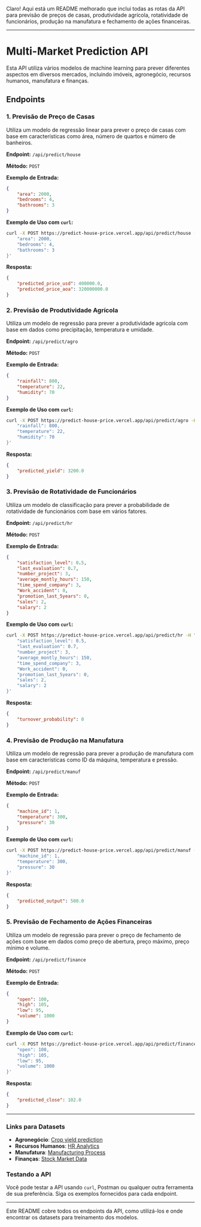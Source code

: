 ﻿Claro! Aqui está um README melhorado que inclui todas as rotas da API para previsão de preços de casas, produtividade agrícola, rotatividade de funcionários, produção na manufatura e fechamento de ações financeiras.

---

# Multi-Market Prediction API

Esta API utiliza vários modelos de machine learning para prever diferentes aspectos em diversos mercados, incluindo imóveis, agronegócio, recursos humanos, manufatura e finanças.

## Endpoints

### 1. Previsão de Preço de Casas

Utiliza um modelo de regressão linear para prever o preço de casas com base em características como área, número de quartos e número de banheiros.

**Endpoint:** `/api/predict/house`

**Método:** `POST`

**Exemplo de Entrada:**

```json
{
    "area": 2000,
    "bedrooms": 4,
    "bathrooms": 3
}
```

**Exemplo de Uso com `curl`:**

```sh
curl -X POST https://predict-house-price.vercel.app/api/predict/house -H "Content-Type: application/json" -d '{
    "area": 2000,
    "bedrooms": 4,
    "bathrooms": 3
}'
```

**Resposta:**

```json
{
    "predicted_price_usd": 400000.0,
    "predicted_price_aoa": 320000000.0
}
```

### 2. Previsão de Produtividade Agrícola

Utiliza um modelo de regressão para prever a produtividade agrícola com base em dados como precipitação, temperatura e umidade.

**Endpoint:** `/api/predict/agro`

**Método:** `POST`

**Exemplo de Entrada:**

```json
{
    "rainfall": 800,
    "temperature": 22,
    "humidity": 70
}
```

**Exemplo de Uso com `curl`:**

```sh
curl -X POST https://predict-house-price.vercel.app/api/predict/agro -H "Content-Type: application/json" -d '{
    "rainfall": 800,
    "temperature": 22,
    "humidity": 70
}'
```

**Resposta:**

```json
{
    "predicted_yield": 3200.0
}
```

### 3. Previsão de Rotatividade de Funcionários

Utiliza um modelo de classificação para prever a probabilidade de rotatividade de funcionários com base em vários fatores.

**Endpoint:** `/api/predict/hr`

**Método:** `POST`

**Exemplo de Entrada:**

```json
{
    "satisfaction_level": 0.5,
    "last_evaluation": 0.7,
    "number_project": 3,
    "average_montly_hours": 150,
    "time_spend_company": 3,
    "Work_accident": 0,
    "promotion_last_5years": 0,
    "sales": 2,
    "salary": 2
}
```

**Exemplo de Uso com `curl`:**

```sh
curl -X POST https://predict-house-price.vercel.app/api/predict/hr -H "Content-Type: application/json" -d '{
    "satisfaction_level": 0.5,
    "last_evaluation": 0.7,
    "number_project": 3,
    "average_montly_hours": 150,
    "time_spend_company": 3,
    "Work_accident": 0,
    "promotion_last_5years": 0,
    "sales": 2,
    "salary": 2
}'
```

**Resposta:**

```json
{
    "turnover_probability": 0
}
```

### 4. Previsão de Produção na Manufatura

Utiliza um modelo de regressão para prever a produção de manufatura com base em características como ID da máquina, temperatura e pressão.

**Endpoint:** `/api/predict/manuf`

**Método:** `POST`

**Exemplo de Entrada:**

```json
{
    "machine_id": 1,
    "temperature": 300,
    "pressure": 30
}
```

**Exemplo de Uso com `curl`:**

```sh
curl -X POST https://predict-house-price.vercel.app/api/predict/manuf -H "Content-Type: application/json" -d '{
    "machine_id": 1,
    "temperature": 300,
    "pressure": 30
}'
```

**Resposta:**

```json
{
    "predicted_output": 500.0
}
```

### 5. Previsão de Fechamento de Ações Financeiras

Utiliza um modelo de regressão para prever o preço de fechamento de ações com base em dados como preço de abertura, preço máximo, preço mínimo e volume.

**Endpoint:** `/api/predict/finance`

**Método:** `POST`

**Exemplo de Entrada:**

```json
{
    "open": 100,
    "high": 105,
    "low": 95,
    "volume": 1000
}
```

**Exemplo de Uso com `curl`:**

```sh
curl -X POST https://predict-house-price.vercel.app/api/predict/finance -H "Content-Type: application/json" -d '{
    "open": 100,
    "high": 105,
    "low": 95,
    "volume": 1000
}'
```

**Resposta:**

```json
{
    "predicted_close": 102.0
}
```

---

### Links para Datasets

- **Agronegócio**: [Crop yield prediction](https://www.kaggle.com/datasets/gopalchandra/crop-yield-prediction-dataset)
- **Recursos Humanos**: [HR Analytics](https://www.kaggle.com/datasets/ludobenistant/hr-analytics)
- **Manufatura**: [Manufacturing Process](https://www.kaggle.com/datasets/philmohun/manufacturing-processes)
- **Finanças**: [Stock Market Data](https://www.kaggle.com/datasets/szrlee/stock-time-series-20050101-to-20171231)
 
### Testando a API

Você pode testar a API usando `curl`, Postman ou qualquer outra ferramenta de sua preferência. Siga os exemplos fornecidos para cada endpoint.

---

Este README cobre todos os endpoints da API, como utilizá-los e onde encontrar os datasets para treinamento dos modelos.